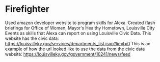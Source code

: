 # Firefighter
Used amazon developer website to program skills for Alexa.  Created flash briefings for Office of Women, Mayor's Healthy Hometown, Louisville City Events as skills that Alexa can report on using Louisville Civic Data.  This website has the civic data: https://louisvilleky.gov/services/departments_list.json?limit=0     This is an example of how the url looked like to use the data from
the civic data website: https://louisvilleky.gov/government/10241/news/feed
